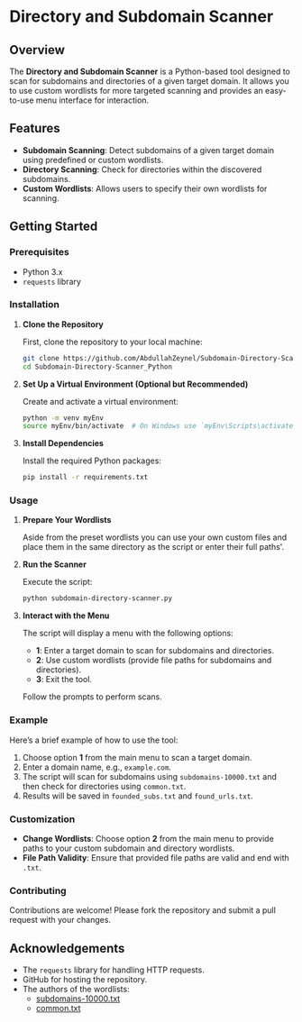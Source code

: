 # Directory and Subdomain Scanner

## Overview

The **Directory and Subdomain Scanner** is a Python-based tool designed to scan for subdomains and directories of a given target domain. It allows you to use custom wordlists for more targeted scanning and provides an easy-to-use menu interface for interaction.

## Features

- **Subdomain Scanning**: Detect subdomains of a given target domain using predefined or custom wordlists.
- **Directory Scanning**: Check for directories within the discovered subdomains.
- **Custom Wordlists**: Allows users to specify their own wordlists for scanning.

## Getting Started

### Prerequisites

- Python 3.x
- `requests` library

### Installation

1. **Clone the Repository**

   First, clone the repository to your local machine:

   ```bash
   git clone https://github.com/AbdullahZeynel/Subdomain-Directory-Scanner_Python.git
   cd Subdomain-Directory-Scanner_Python
   ```

2. **Set Up a Virtual Environment (Optional but Recommended)**

   Create and activate a virtual environment:

   ```bash
   python -m venv myEnv
   source myEnv/bin/activate  # On Windows use `myEnv\Scripts\activate`
   ```

3. **Install Dependencies**

   Install the required Python packages:

   ```bash
   pip install -r requirements.txt
   ```

### Usage

1. **Prepare Your Wordlists**

   Aside from the preset wordlists you can use your own custom files and place them in the same directory as the script or enter their full paths'.

2. **Run the Scanner**

   Execute the script:

   ```bash
   python subdomain-directory-scanner.py
   ```

3. **Interact with the Menu**

   The script will display a menu with the following options:

   - **1**: Enter a target domain to scan for subdomains and directories.
   - **2**: Use custom wordlists (provide file paths for subdomains and directories).
   - **3**: Exit the tool.

   Follow the prompts to perform scans.

### Example

Here’s a brief example of how to use the tool:

1. Choose option **1** from the main menu to scan a target domain.
2. Enter a domain name, e.g., `example.com`.
3. The script will scan for subdomains using `subdomains-10000.txt` and then check for directories using `common.txt`.
4. Results will be saved in `founded_subs.txt` and `found_urls.txt`.

### Customization

- **Change Wordlists**: Choose option **2** from the main menu to provide paths to your custom subdomain and directory wordlists.
- **File Path Validity**: Ensure that provided file paths are valid and end with `.txt`.

### Contributing

Contributions are welcome! Please fork the repository and submit a pull request with your changes.


## Acknowledgements

- The `requests` library for handling HTTP requests.
- GitHub for hosting the repository.
- The authors of the wordlists:
  - [subdomains-10000.txt](https://github.com/rbsec/dnscan/blob/master/subdomains-10000.txt)
  - [common.txt](https://github.com/v0re/dirb/blob/master/wordlists/common.txt)
